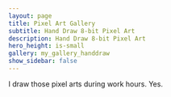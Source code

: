 ```yaml
---
layout: page
title: Pixel Art Gallery
subtitle: Hand Draw 8-bit Pixel Art
description: Hand Draw 8-bit Pixel Art
hero_height: is-small
gallery: my_gallery_handdraw
show_sidebar: false
---
```


I draw those pixel arts during work hours. Yes. 
